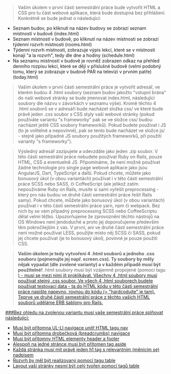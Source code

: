 ﻿>Vaším úkolem v první části semestrální práce bude vytvořit HTML a CSS pro tu část webové aplikace, která bude dostupná bez přihlášení. Konkrétně se bude jednat o následující:
- Seznam budov, po kliknutí na název budovy se zobrazí seznam místností v budově (index.html)
- Seznam místností v budově, po kliknutí na název místnosti se zobrazí týdenní rozvrh místnosti (rooms.html)
- Týdenní rozvrh místnosti, zobrazuje výpis lekcí, které se v místnosti konají "a la rozvrh", tedy dle dne a hodiny (schedule.html)
- Na seznamu místností v budově je rovněž zobrazen odkaz na přehled denního rozpisu lekcí, které se dějí v příslušné budově (velmi podobný tomu, který se zobrazuje v budově PAR na televizi v prvním patře) (today.html)
>Vaším úkolem v první části semestrální práce je vytvořit adresář, ve kterém budou 4 .html soubory (seznam budov jakožto "vstupní brána" do naší webové stránky se bude jmenovat index.html, následující soubory dle názvu v závorkách v seznamu výše).
Kromě těchto 4 .html souborů se v adresáři bude nacházet složka css/ ve které bude právě jeden .css soubor s CSS styly vaší webové stránky (pokud používáte variantu "s frameworky" pak se ve složce css/ budou nacházet ještě CSS soubory frameworků). Pokud budete používat i JS (to je volitelné a nepovinné), pak se tento bude nacházet ve složce js/ - stejně jako případné JS soubory použitých frameworků, při použití varianty "s frameworky").

>Výsledný adresář zazipujete a odevzdáte jako jeden .zip soubor. V této části semestrální práce nebudete používat Ruby on Rails, pouze HTML, CSS a eventuelně JS. Připomínáme, že není možné používat žádné technologie pro single page webové aplikace jako jsou AngularJS, Dart, TypeScript a další.
Pokud chcete, můžete jako bonusový úkol (v obou variantách) používat i v této části semestrální práce SCSS nebo SASS, či CoffeeScript (ale jelikož zatím nepoužíváme Ruby on Rails, musíte si sami vyřešit preprocessing - který pro nás budou ve druhé části semestrální práce řešit Rails samy).
Pokud chcete, můžete jako bonusový úkol (v obou variantách) používat i v této části semestrální práce yarn, npm či webpack. Bez nich by se vám případný preprocessing SCSS nebo CoffeeScriptu dělal velmi těžko. Upozorňujeme že zprovoznění těchto nástrojů na OS Windows není jendoduché a proto jej doporučujeme především těm pokročilejším z vás.
V první, ani ve druhé části semestrální práce není možné používat LESS, použijte místo něj SCSS či SASS, pokud jej chcete používat (je to bonusový úkol), povinné je pouze použití CSS.

>**Vaším úkolem je tedy vytvoření 4 .html souborů a jednoho .css souboru (pojmenujte jej např. screen.css). Ty soubory by měly nějak vypadat (dle zvolené varianty) a v každém případě musí být použitelné!** .html soubory musí být vzájemně propojené (pomocí tagu <a href>) - musí se mezi nimi jít proklikávat.
Všechny 4 .html soubory musí používat stejný .css soubor. Ve všech 4 .html souborech budete používat testovací data - ta do HTML kódu v této části semestrální práce napište napevno, rovnou do kódu (= "hardcodujte" je tam). Teprve ve druhé části semestrální práce z těchto vašich HTML souborů uděláme ERB šablony pro Rails.

###Bez ohledu na zvolenou variantu musí vaše semestrální práce splňovat následující:
- Musí být přítomna UL-LI navigace unitř HTML tagu nav
- Musí být přítomna drobečková (breadcrumbs) navigace
- Musí být přítomny HTML elementy header a footer
- Alespoň na jedné stránce musí být přítomen tag aside
- Každá stránka musí mít právě jeden h1 tag s relevantním (měnícím se) nadpisem
- Rozvrh by měl být realizovaný pomocí tagu table
- Layout vaší stránky nesmí být celý tvořen pomocí tagů table